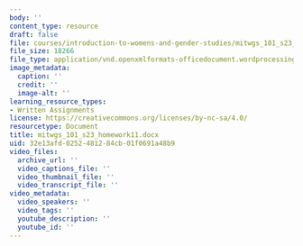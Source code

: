 ```yaml
---
body: ''
content_type: resource
draft: false
file: courses/introduction-to-womens-and-gender-studies/mitwgs_101_s23_homework11.docx
file_size: 18266
file_type: application/vnd.openxmlformats-officedocument.wordprocessingml.document
image_metadata:
  caption: ''
  credit: ''
  image-alt: ''
learning_resource_types:
- Written Assignments
license: https://creativecommons.org/licenses/by-nc-sa/4.0/
resourcetype: Document
title: mitwgs_101_s23_homework11.docx
uid: 32e13afd-0252-4812-84cb-01f0691a48b9
video_files:
  archive_url: ''
  video_captions_file: ''
  video_thumbnail_file: ''
  video_transcript_file: ''
video_metadata:
  video_speakers: ''
  video_tags: ''
  youtube_description: ''
  youtube_id: ''
---
```

